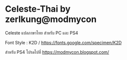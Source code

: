 # Celeste-Thai by zerlkung@modmycon
Celeste แปลภาษาไทย สำหรับ PC และ PS4

Font Style : K2D / https://fonts.google.com/specimen/K2D

สำหรับ PS4 โปรดไปที่ https://modmycon.blogspot.com/
